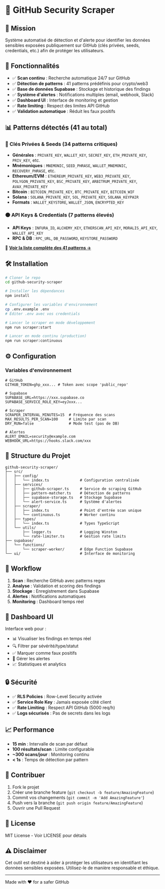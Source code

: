 # 🔐 GitHub Security Scraper

## 🎯 Mission

Système automatisé de détection et d'alerte pour identifier les données sensibles exposées publiquement sur GitHub (clés privées, seeds, credentials, etc.) afin de protéger les utilisateurs.

## 🚀 Fonctionnalités

- ✅ **Scan continu** : Recherche automatique 24/7 sur GitHub
- ✅ **Détection de patterns** : 41 patterns prédéfinis pour crypto/web3
- ✅ **Base de données Supabase** : Stockage et historique des findings
- ✅ **Système d'alertes** : Notifications multiples (email, webhook, Slack)
- ✅ **Dashboard UI** : Interface de monitoring et gestion
- ✅ **Rate limiting** : Respect des limites API GitHub
- ✅ **Validation automatique** : Réduit les faux positifs

## 📊 Patterns détectés (41 au total)

### 🔴 Clés Privées & Seeds (34 patterns critiques)
- **Générales** : `PRIVATE_KEY`, `WALLET_KEY`, `SECRET_KEY`, `ETH_PRIVATE_KEY`, `PRIV_KEY`, etc.
- **Mnémoniques** : `MNEMONIC`, `SEED_PHRASE`, `WALLET_MNEMONIC`, `RECOVERY_PHRASE`, etc.
- **Ethereum/EVM** : `ETHEREUM_PRIVATE_KEY`, `WEB3_PRIVATE_KEY`, `POLYGON_PRIVATE_KEY`, `BSC_PRIVATE_KEY`, `ARBITRUM_PRIVATE_KEY`, `AVAX_PRIVATE_KEY`
- **Bitcoin** : `BITCOIN_PRIVATE_KEY`, `BTC_PRIVATE_KEY`, `BITCOIN_WIF`
- **Solana** : `SOLANA_PRIVATE_KEY`, `SOL_PRIVATE_KEY`, `SOLANA_KEYPAIR`
- **Formats** : `WALLET_KEYSTORE`, `WALLET_JSON`, `ENCRYPTED_KEY`

### 🟠 API Keys & Credentials (7 patterns élevés)
- **API Keys** : `INFURA_ID`, `ALCHEMY_KEY`, `ETHERSCAN_API_KEY`, `MORALIS_API_KEY`, `WALLET_API_KEY`
- **RPC & DB** : `RPC_URL`, `DB_PASSWORD`, `KEYSTORE_PASSWORD`

📄 **[Voir la liste complète des 41 patterns →](docs/PATTERNS_LIST.md)**

## 🛠️ Installation

```bash
# Cloner le repo
cd github-security-scraper

# Installer les dépendances
npm install

# Configurer les variables d'environnement
cp .env.example .env
# Éditer .env avec vos credentials

# Lancer le scraper en mode développement
npm run scraper:start

# Lancer en mode continu (production)
npm run scraper:continuous
```

## ⚙️ Configuration

### Variables d'environnement

```env
# GitHub
GITHUB_TOKEN=ghp_xxx... # Token avec scope 'public_repo'

# Supabase
SUPABASE_URL=https://xxx.supabase.co
SUPABASE_SERVICE_ROLE_KEY=eyJxxx...

# Scraper
SCRAPER_INTERVAL_MINUTES=15  # Fréquence des scans
MAX_RESULTS_PER_SCAN=100     # Limite par scan
DRY_RUN=false                # Mode test (pas de DB)

# Alertes
ALERT_EMAIL=security@example.com
WEBHOOK_URL=https://hooks.slack.com/xxx
```

## 📁 Structure du Projet

```
github-security-scraper/
├── src/
│   ├── config/
│   │   └── index.ts              # Configuration centralisée
│   ├── services/
│   │   ├── github-scraper.ts     # Service de scraping GitHub
│   │   ├── pattern-matcher.ts    # Détection de patterns
│   │   ├── supabase-storage.ts   # Stockage Supabase
│   │   └── alert-service.ts      # Système d'alertes
│   ├── scraper/
│   │   ├── index.ts              # Point d'entrée scan unique
│   │   └── continuous.ts         # Worker continu
│   ├── types/
│   │   └── index.ts              # Types TypeScript
│   └── utils/
│       ├── logger.ts             # Logging Winston
│       └── rate-limiter.ts       # Gestion rate limits
├── supabase/
│   └── functions/
│       └── scraper-worker/       # Edge Function Supabase
└── ui/                           # Interface de monitoring
```

## 🔄 Workflow

1. **Scan** : Recherche GitHub avec patterns regex
2. **Analyse** : Validation et scoring des findings
3. **Stockage** : Enregistrement dans Supabase
4. **Alertes** : Notifications automatiques
5. **Monitoring** : Dashboard temps réel

## 🎨 Dashboard UI

Interface web pour :
- 📊 Visualiser les findings en temps réel
- 🔍 Filtrer par sévérité/type/statut
- ✅ Marquer comme faux positifs
- 📧 Gérer les alertes
- 📈 Statistiques et analytics

## 🔒 Sécurité

- ✅ **RLS Policies** : Row-Level Security activée
- ✅ **Service Role Key** : Jamais exposée côté client
- ✅ **Rate Limiting** : Respect API GitHub (5000 req/h)
- ✅ **Logs sécurisés** : Pas de secrets dans les logs

## 📈 Performance

- **15 min** : Intervalle de scan par défaut
- **100 résultats/scan** : Limite configurable
- **~300 scans/jour** : Monitoring continu
- **< 1s** : Temps de détection par pattern

## 🤝 Contribuer

1. Fork le projet
2. Créer une branche feature (`git checkout -b feature/AmazingFeature`)
3. Commit vos changements (`git commit -m 'Add AmazingFeature'`)
4. Push vers la branche (`git push origin feature/AmazingFeature`)
5. Ouvrir une Pull Request

## 📝 License

MIT License - Voir LICENSE pour détails

## ⚠️ Disclaimer

Cet outil est destiné à aider à protéger les utilisateurs en identifiant les données sensibles exposées. Utilisez-le de manière responsable et éthique.

---

Made with ❤️ for a safer GitHub
